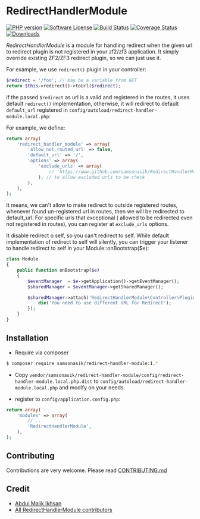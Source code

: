 RedirectHandlerModule
=====================

[![PHP version](https://badge.fury.io/ph/samsonasik%2Fredirect-handler-module.svg)](https://badge.fury.io/ph/samsonasik%2Fredirect-handler-module)
[![Software License](https://img.shields.io/badge/license-MIT-brightgreen.svg?style=flat-square)](LICENSE)
[![Build Status](https://travis-ci.org/samsonasik/RedirectHandlerModule.svg?branch=master)](https://travis-ci.org/samsonasik/RedirectHandlerModule)
[![Coverage Status](https://coveralls.io/repos/samsonasik/RedirectHandlerModule/badge.svg?branch=master)](https://coveralls.io/r/samsonasik/RedirectHandlerModule)
[![Downloads](https://img.shields.io/packagist/dt/samsonasik/redirect-handler-module.svg?style=flat-square)](https://packagist.org/packages/samsonasik/redirect-handler-module)

*RedirectHandlerModule* is a module for handling redirect when the given url to redirect plugin is not registered in your zf2/zf3 application. It simply override existing ZF2/ZF3 redirect plugin, so we can just use it.

For example, we use `redirect()` plugin in your controller:

```php
$redirect = '/foo'; // may be a variable from GET
return $this->redirect()->toUrl($redirect);
```

if the passed `$redirect` as url is a valid and registered in the routes, it uses default `redirect()` implementation, otherwise, it will redirect to default `default_url` registered in `config/autoload/redirect-handler-module.local.php`:

For example, we define:

```php
return array(
    'redirect_handler_module' => array(
        'allow_not_routed_url' => false,
        'default_url' => '/',
        'options' => array(
            'exclude_urls' => array(
                // 'https://www.github.com/samsonasik/RedirectHandlerModule',
            ), // to allow excluded urls to be check
        ),
    ),
);
```

It means, we can't allow to make redirect to outside registered routes, whenever found un-registered url in routes, then we will be redirected to default_url. For specific urls that exceptional ( allowed to be redirected even not registered in routes), you can register at `exclude_urls` options. 

It disable redirect o self, so you can't redirect to self. While default implementation of redirect to self will silently, you can trigger your listener to handle redirect to self in your Module::onBootstrap($e):

```php
class Module
{
    public function onBootstrap($e)
    {
        $eventManager  = $e->getApplication()->getEventManager();
        $sharedManager = $eventManager->getSharedManager();

        $sharedManager->attach('RedirectHandlerModule\Controller\Plugin\Redirect', 'redirect-same-url', function() {
            die('You need to use different URL for Redirect');
        });
    }
}
```

Installation
------------

 - Require via composer
```bash
$ composer require samsonasik/redirect-handler-module:1.*
```

 - Copy `vendor/samsonasik/redirect-handler-module/config/redirect-handler-module.local.php.dist` to `config/autoload/redirect-handler-module.local.php` and modify on your needs.

 - register to `config/application.config.php`:

```php
return array(
    'modules' => array(
        // ...
        'RedirectHandlerModule',
    ),
);
```

Contributing
------------
Contributions are very welcome. Please read [CONTRIBUTING.md](https://github.com/samsonasik/RedirectHandlerModule/blob/master/CONTRIBUTING.md)

Credit
------

- [Abdul Malik Ikhsan](https://github.com/samsonasik)
- [All RedirectHandlerModule contributors](https://github.com/samsonasik/RedirectHandlerModule/contributors)
